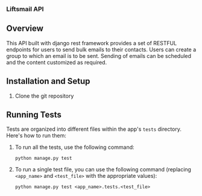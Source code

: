### Liftsmail API

## Overview
This API built with django rest framework provides a set of RESTFUL endpoints for users to send bulk emails to their contacts. Users can create a group to which an email is to be sent. Sending of emails can be scheduled and the content customized as required.

## Installation and Setup

1. Clone the git repository 

## Running Tests

Tests are organized into different files within the app's `tests` directory. Here's how to run them:

1. To run all the tests, use the following command:

    ```
    python manage.py test
    ```

2. To run a single test file, you can use the following command (replacing `<app_name>` and `<test_file>` with the appropriate values):

    ```
    python manage.py test <app_name>.tests.<test_file>
    ```
